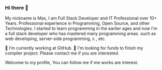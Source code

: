 ### Hi there 👋

My nickname is Max, I am Full Stack Developer and IT Professional over 10+ Years. Professional experience in Programming, Open Source, and other Technologies. I started to learn programming in the earlier ages and now I'm a full stack developer who has mastered many programming areas. such as web developing, server-side programming, c , etc.

 🔭 I’m currently working at GitHub.
 👯 I'm looking for funds to finish my compiler project. Please contact me if you are interested.

Welcome to my profile, You can follow me if me works are interest.
